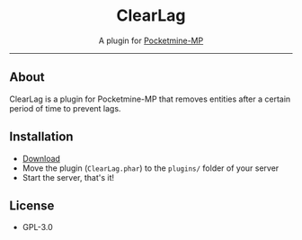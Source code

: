 <h1 align="center">ClearLag</h1>
<p align="center">
A plugin for <a href="https://github.com/pmmp/PocketMine-MP">Pocketmine-MP</a>
</p>

---

## About
ClearLag is a plugin for Pocketmine-MP that removes entities after a certain period of time to prevent lags.

## Installation

- [Download](https://poggit.pmmp.io/p/ClearLag)
- Move the plugin (`ClearLag.phar`) to the `plugins/` folder of your server
- Start the server, that's it!

## License
- GPL-3.0
